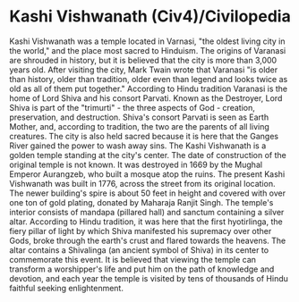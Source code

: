 # Kashi Vishwanath (Civ4)/Civilopedia

Kashi Vishwanath was a temple located in Varnasi, "the oldest living city in the world," and the place most sacred to Hinduism. The origins of Varanasi are shrouded in history, but it is believed that the city is more than 3,000 years old. After visiting the city, Mark Twain wrote that Varanasi "is older than history, older than tradition, older even than legend and looks twice as old as all of them put together."
According to Hindu tradition Varanasi is the home of Lord Shiva and his consort Parvati. Known as the Destroyer, Lord Shiva is part of the "trimurti" - the three aspects of God - creation, preservation, and destruction. Shiva's consort Parvati is seen as Earth Mother, and, according to tradition, the two are the parents of all living creatures. The city is also held sacred because it is here that the Ganges River gained the power to wash away sins.
The Kashi Vishwanath is a golden temple standing at the city's center. The date of construction of the original temple is not known. It was destroyed in 1669 by the Mughal Emperor Aurangzeb, who built a mosque atop the ruins. The present Kashi Vishwanath was built in 1776, across the street from its original location. The newer building's spire is about 50 feet in height and covered with over one ton of gold plating, donated by Maharaja Ranjit Singh. The temple's interior consists of mandapa (pillared hall) and sanctum containing a silver altar.
According to Hindu tradition, it was here that the first hyotirlinga, the fiery pillar of light by which Shiva manifested his supremacy over other Gods, broke through the earth's crust and flared towards the heavens. The altar contains a Shivalinga (an ancient symbol of Shiva) in its center to commemorate this event. It is believed that viewing the temple can transform a worshipper's life and put him on the path of knowledge and devotion, and each year the temple is visited by tens of thousands of Hindu faithful seeking enlightenment.